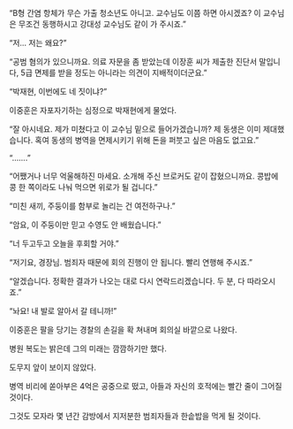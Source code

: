 “B형 간염 항체가 무슨 가출 청소년도 아니고. 교수님도 이쯤 하면 아시겠죠? 이 교수님은 무조건 동행하시고 강대성 교수님도 같이 가 주시죠.”

“저… 저는 왜요?”

“공범 혐의가 있으니까요. 의료 자문을 좀 받았는데 이장훈 씨가 제출한 진단서 말입니다, 5급 면제를 받을 정도는 아니라는 의견이 지배적이더군요.”

“박재현, 이번에도 네 짓이냐?”

이중훈은 자포자기하는 심정으로 박재현에게 물었다.

“잘 아시네요. 제가 미쳤다고 이 교수님 밑으로 들어가겠습니까? 제 동생은 이미 제대했습니다. 혹여 동생의 병역을 면제시키기 위해 돈을 퍼붓고 싶은 마음도 없고요.”

“…….”

“어쨌거나 너무 억울해하진 마세요. 소개해 주신 브로커도 같이 잡혔으니까요. 콩밥에 콩 한 쪽이라도 나눠 먹으면 위로가 될 겁니다.”

“미친 새끼, 주둥이를 함부로 놀리는 건 여전하구나.”

“암요, 이 주둥이만 믿고 수영도 안 배웠습니다.”

“너 두고두고 오늘을 후회할 거야.”

“저기요, 경장님. 범죄자 때문에 회의 진행이 안 됩니다. 빨리 연행해 주시죠.”

“알겠습니다. 정확한 결과가 나오는 대로 다시 연락드리겠습니다. 두 분, 다 따라오시죠.”

“놔요! 내 발로 알아서 갈 테니까!”

이중훈은 팔을 당기는 경찰의 손길을 확 쳐내며 회의실 바깥으로 나왔다.

병원 복도는 밝은데 그의 미래는 깜깜하기만 했다.

도무지 앞이 보이지 않았다.

병역 비리에 쏟아부은 4억은 공중으로 떴고, 아들과 자신의 호적에는 빨간 줄이 그어질 것이다.

그것도 모자라 몇 년간 감방에서 지저분한 범죄자들과 한솥밥을 먹게 될 것이다.